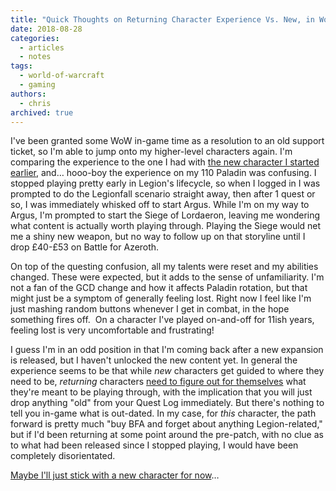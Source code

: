 ```yaml
---
title: "Quick Thoughts on Returning Character Experience Vs. New, in World of Warcraft"
date: 2018-08-28
categories:
  - articles
  - notes
tags:
  - world-of-warcraft
  - gaming
authors:
  - chris
archived: true
---
```


I've been granted some WoW in-game time as a resolution to an old support ticket, so I'm able to jump onto my higher-level characters again. I'm comparing the experience to the one I had with [the new character I started earlier](/blog/hello-again-elwynn-forest/), and… hooo-boy the experience on my 110 Paladin was confusing. I stopped playing pretty early in Legion's lifecycle, so when I logged in I was prompted to do the Legionfall scenario straight away, then after 1 quest or so, I was immediately whisked off to start Argus. While I'm on my way to Argus, I'm prompted to start the Siege of Lordaeron, leaving me wondering what content is actually worth playing through. Playing the Siege would net me a shiny new weapon, but no way to follow up on that storyline until I drop £40-£53 on Battle for Azeroth.

On top of the questing confusion, all my talents were reset and my abilities changed. These were expected, but it adds to the sense of unfamiliarity. I'm not a fan of the GCD change and how it affects Paladin rotation, but that might just be a symptom of generally feeling lost. Right now I feel like I'm just mashing random buttons whenever I get in combat, in the hope something fires off.  On a character I've played on-and-off for 11ish years, feeling lost is very uncomfortable and frustrating!

I guess I'm in an odd position in that I'm coming back after a new expansion is released, but I haven't unlocked the new content yet. In general the experience seems to be that while _new_ characters get guided to where they need to be, _returning_ characters [need to figure out for themselves](https://reddit.com/r/wow/comments/99vbfp/i_am_an_idiot/) what they're meant to be playing through, with the implication that you will just drop anything "old" from your Quest Log immediately. But there's nothing to tell you in-game what is out-dated. In my case, for _this_ character, the path forward is pretty much "buy BFA and forget about anything Legion-related," but if I'd been returning at some point around the pre-patch, with no clue as to what had been released since I stopped playing, I would have been completely disorientated.

[Maybe I'll just stick with a new character for now](/blog/hello-again-elwynn-forest/)…
